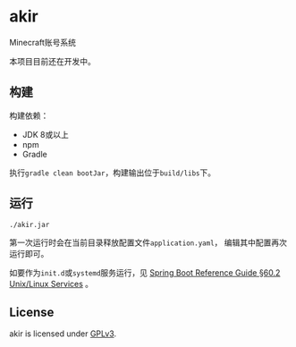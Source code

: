 # akir
Minecraft账号系统

本项目目前还在开发中。

## 构建

构建依赖：
 * JDK 8或以上
 * npm
 * Gradle

执行`gradle clean bootJar`，构建输出位于`build/libs`下。

## 运行
```
./akir.jar
```
第一次运行时会在当前目录释放配置文件`application.yaml`，
编辑其中配置再次运行即可。

如要作为`init.d`或`systemd`服务运行，见
[Spring Boot Reference Guide §60.2 Unix/Linux Services](https://docs.spring.io/spring-boot/docs/2.0.0.BUILD-SNAPSHOT/reference/htmlsingle/#deployment-service) 。

## License
akir is licensed under [GPLv3](./LICENSE).
